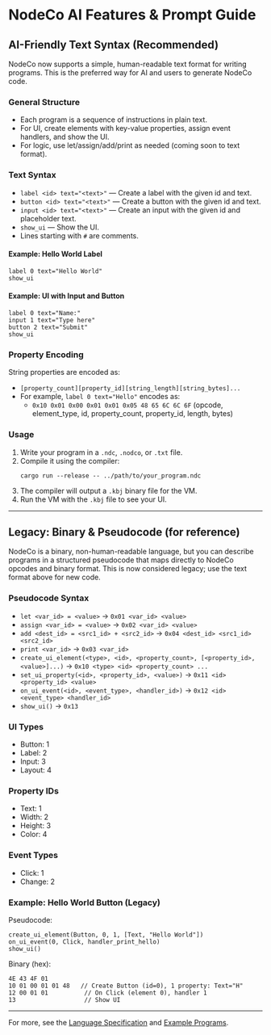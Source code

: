 # NodeCo AI Features & Prompt Guide

## AI-Friendly Text Syntax (Recommended)

NodeCo now supports a simple, human-readable text format for writing programs. This is the preferred way for AI and users to generate NodeCo code.

### General Structure
- Each program is a sequence of instructions in plain text.
- For UI, create elements with key-value properties, assign event handlers, and show the UI.
- For logic, use let/assign/add/print as needed (coming soon to text format).

### Text Syntax
- `label <id> text="<text>"` — Create a label with the given id and text.
- `button <id> text="<text>"` — Create a button with the given id and text.
- `input <id> text="<text>"` — Create an input with the given id and placeholder text.
- `show_ui` — Show the UI.
- Lines starting with `#` are comments.

#### Example: Hello World Label
```
label 0 text="Hello World"
show_ui
```

#### Example: UI with Input and Button
```
label 0 text="Name:"
input 1 text="Type here"
button 2 text="Submit"
show_ui
```

### Property Encoding
String properties are encoded as:
- `[property_count][property_id][string_length][string_bytes]...`
- For example, `label 0 text="Hello"` encodes as:
  - `0x10 0x01 0x00 0x01 0x01 0x05 48 65 6C 6C 6F` (opcode, element_type, id, property_count, property_id, length, bytes)

### Usage
1. Write your program in a `.ndc`, `.nodco`, or `.txt` file.
2. Compile it using the compiler:
   ```
   cargo run --release -- ../path/to/your_program.ndc
   ```
3. The compiler will output a `.kbj` binary file for the VM.
4. Run the VM with the `.kbj` file to see your UI.

---

## Legacy: Binary & Pseudocode (for reference)

NodeCo is a binary, non-human-readable language, but you can describe programs in a structured pseudocode that maps directly to NodeCo opcodes and binary format. This is now considered legacy; use the text format above for new code.

### Pseudocode Syntax
- `let <var_id> = <value>` → `0x01 <var_id> <value>`
- `assign <var_id> = <value>` → `0x02 <var_id> <value>`
- `add <dest_id> = <src1_id> + <src2_id>` → `0x04 <dest_id> <src1_id> <src2_id>`
- `print <var_id>` → `0x03 <var_id>`
- `create_ui_element(<type>, <id>, <property_count>, [<property_id>, <value>]...)` → `0x10 <type> <id> <property_count> ...`
- `set_ui_property(<id>, <property_id>, <value>)` → `0x11 <id> <property_id> <value>`
- `on_ui_event(<id>, <event_type>, <handler_id>)` → `0x12 <id> <event_type> <handler_id>`
- `show_ui()` → `0x13`

### UI Types
- Button: 1
- Label: 2
- Input: 3
- Layout: 4

### Property IDs
- Text: 1
- Width: 2
- Height: 3
- Color: 4

### Event Types
- Click: 1
- Change: 2

### Example: Hello World Button (Legacy)
Pseudocode:
```
create_ui_element(Button, 0, 1, [Text, "Hello World"])
on_ui_event(0, Click, handler_print_hello)
show_ui()
```
Binary (hex):
```
4E 43 4F 01
10 01 00 01 01 48   // Create Button (id=0), 1 property: Text="H"
12 00 01 01          // On Click (element 0), handler 1
13                   // Show UI
```

---

For more, see the [Language Specification](language_spec/ai_lang_spec.md) and [Example Programs](language_spec/examples). 